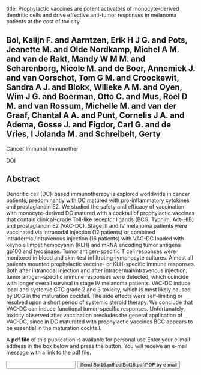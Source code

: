 title: Prophylactic vaccines are potent activators of monocyte-derived dendritic cells and drive effective anti-tumor responses in melanoma patients at the cost of toxicity.

## Bol, Kalijn F. and Aarntzen, Erik H J G. and Pots, Jeanette M. and Olde Nordkamp, Michel A M. and van de Rakt, Mandy W M M. and Scharenborg, Nicole M. and de Boer, Annemiek J. and van Oorschot, Tom G M. and Croockewit, Sandra A J. and Blokx, Willeke A M. and Oyen, Wim J G. and Boerman, Otto C. and Mus, Roel D M. and van Rossum, Michelle M. and van der Graaf, Chantal A A. and Punt, Cornelis J A. and Adema, Gosse J. and Figdor, Carl G. and de Vries, I Jolanda M. and Schreibelt, Gerty
Cancer Immunol Immunother

<a href="https://doi.org/10.1007/s00262-016-1796-7">DOI</a>

## Abstract
Dendritic cell (DC)-based immunotherapy is explored worldwide in cancer patients, predominantly with DC matured with pro-inflammatory cytokines and prostaglandin E2. We studied the safety and efficacy of vaccination with monocyte-derived DC matured with a cocktail of prophylactic vaccines that contain clinical-grade Toll-like receptor ligands (BCG, Typhim, Act-HIB) and prostaglandin E2 (VAC-DC). Stage III and IV melanoma patients were vaccinated via intranodal injection (12 patients) or combined intradermal/intravenous injection (16 patients) with VAC-DC loaded with keyhole limpet hemocyanin (KLH) and mRNA encoding tumor antigens gp100 and tyrosinase. Tumor antigen-specific T cell responses were monitored in blood and skin-test infiltrating-lymphocyte cultures. Almost all patients mounted prophylactic vaccine- or KLH-specific immune responses. Both after intranodal injection and after intradermal/intravenous injection, tumor antigen-specific immune responses were detected, which coincide with longer overall survival in stage IV melanoma patients. VAC-DC induce local and systemic CTC grade 2 and 3 toxicity, which is most likely caused by BCG in the maturation cocktail. The side effects were self-limiting or resolved upon a short period of systemic steroid therapy. We conclude that VAC-DC can induce functional tumor-specific responses. Unfortunately, toxicity observed after vaccination precludes the general application of VAC-DC, since in DC maturated with prophylactic vaccines BCG appears to be essential in the maturation cocktail.

A <b>pdf file</b> of this publication is available for personal use.Enter your e-mail address in the box below and press the button. You will receive an e-mail message with a link to the pdf file.
<form action="sender.php">  <input type="text" name="email">  <input type="submit" value="Send Bol16.pdf:pdfBol16.pdf:PDF by e-mail"></form>